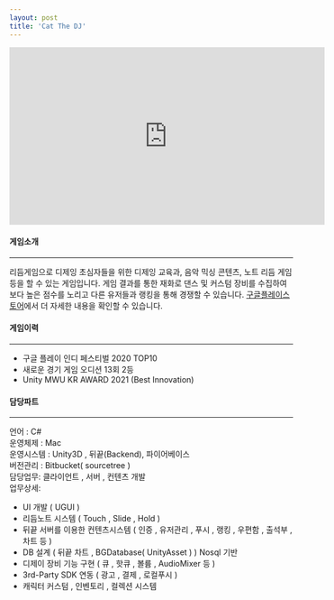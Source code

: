 ```yaml
---
layout: post
title: 'Cat The DJ'
---
```


<iframe width="560" height="315" src="https://www.youtube.com/embed/thp7LjfnCh0" title="YouTube video player" frameborder="0" allow="accelerometer; autoplay; clipboard-write; encrypted-media; gyroscope; picture-in-picture" allowfullscreen></iframe>


#### 게임소개

---

리듬게임으로 디제잉 초심자들을 위한 디제잉 교육과, 음악 믹싱 콘텐츠, 노트 리듬 게임 등을 할 수 있는 게임입니다. 게임 결과를 통한 재화로 댄스 및 커스텀 장비를 수집하여 보다 높은 점수를 노리고 다른 유저들과 랭킹을 통해 경쟁할 수 있습니다. <a href="https://play.google.com/store/apps/details?id=com.CatsByStudio.CatTheDj" target="_blank">구글플레이스토어</a>에서 더 자세한 내용을 확인할 수 있습니다.

#### 게임이력

---

-   구글 플레이 인디 페스티벌 2020 TOP10    
-   새로운 경기 게임 오디션 13회 2등    
-   Unity MWU KR AWARD 2021 (Best Innovation)   

#### 담당파트

---

언어 : C#  
운영체제 : Mac  
운영시스템 : Unity3D , 뒤끝(Backend), 파이어베이스  
버전관리 : Bitbucket( sourcetree )  
담당업무: 클라이언트 , 서버 , 컨텐츠 개발   
업무상세:  

- UI 개발 ( UGUI )  
- 리듬노트 시스템 ( Touch , Slide , Hold )  
- 뒤끝 서버를 이용한 컨텐츠시스템 ( 인증 , 유저관리 , 푸시 , 랭킹 , 우편함 , 출석부 , 차트 등 ) 
- DB 설계 ( 뒤끝 차트 , BGDatabase( UnityAsset ) ) Nosql 기반   
- 디제이 장비 기능 구현 ( 큐 , 핫큐 , 볼륨 , AudioMixer 등 )    
- 3rd-Party SDK 연동 ( 광고 , 결제 , 로컬푸시 ) 
- 캐릭터 커스텀 , 인벤토리 , 컬렉션 시스템